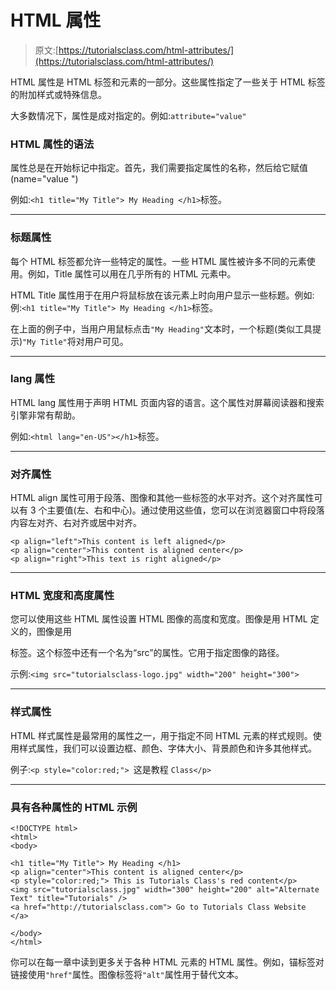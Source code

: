 # HTML 属性

> 原文:[https://tutorialsclass.com/html-attributes/](https://tutorialsclass.com/html-attributes/)

HTML 属性是 HTML 标签和元素的一部分。这些属性指定了一些关于 HTML 标签的附加样式或特殊信息。

大多数情况下，属性是成对指定的。例如:`attribute="value"`

### HTML 属性的语法

属性总是在开始标记中指定。首先，我们需要指定属性的名称，然后给它赋值(name="value ")

例如:`<h1 title="My Title"> My Heading </h1>`标签。

* * *

### 标题属性

每个 HTML 标签都允许一些特定的属性。一些 HTML 属性被许多不同的元素使用。例如，Title 属性可以用在几乎所有的 HTML 元素中。

HTML Title 属性用于在用户将鼠标放在该元素上时向用户显示一些标题。例如:例:`<h1 title="My Title"> My Heading </h1>`标签。

在上面的例子中，当用户用鼠标点击`"My Heading"`文本时，一个标题(类似工具提示)`"My Title"`将对用户可见。

* * *

### lang 属性

HTML lang 属性用于声明 HTML 页面内容的语言。这个属性对屏幕阅读器和搜索引擎非常有帮助。

例如:`<html lang="en-US"></h1>`标签。

* * *

### 对齐属性

HTML align 属性可用于段落、图像和其他一些标签的水平对齐。这个对齐属性可以有 3 个主要值(左、右和中心)。通过使用这些值，您可以在浏览器窗口中将段落内容左对齐、右对齐或居中对齐。

```
<p align="left">This content is left aligned</p>
<p align="center">This content is aligned center</p>
<p align="right">This text is right aligned</p>
```

* * *

### HTML 宽度和高度属性

您可以使用这些 HTML 属性设置 HTML 图像的高度和宽度。图像是用 HTML 定义的，图像是用

标签。这个标签中还有一个名为“src”的属性。它用于指定图像的路径。

示例:`<img src="tutorialsclass-logo.jpg" width="200" height="300">`

* * *

### 样式属性

HTML 样式属性是最常用的属性之一，用于指定不同 HTML 元素的样式规则。使用样式属性，我们可以设置边框、颜色、字体大小、背景颜色和许多其他样式。

例子:`<p style="color:red;"> `这是教程 `Class</p>`

* * *

### 具有各种属性的 HTML 示例

```
<!DOCTYPE html>
<html>
<body>

<h1 title="My Title"> My Heading </h1>
<p align="center">This content is aligned center</p>
<p style="color:red;"> This is Tutorials Class's red content</p>
<img src="tutorialsclass.jpg" width="300" height="200" alt="Alternate Text" title="Tutorials" />
<a href="http://tutorialsclass.com"> Go to Tutorials Class Website </a>

</body>
</html>
```

你可以在每一章中读到更多关于各种 HTML 元素的 HTML 属性。例如，锚标签对链接使用`"href"`属性。图像标签将`"alt"`属性用于替代文本。